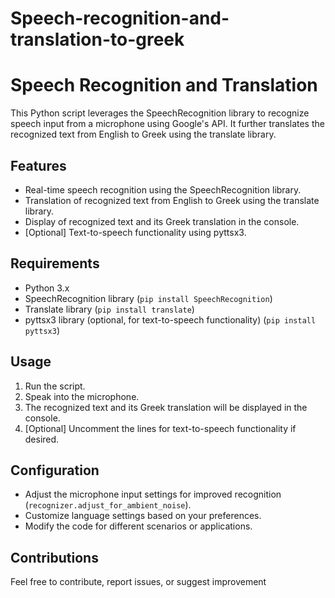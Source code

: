# Speech-recognition-and-translation-to-greek
# Speech Recognition and Translation

This Python script leverages the SpeechRecognition library to recognize speech input from a microphone using Google's API. It further translates the recognized text from English to Greek using the translate library.

## Features

- Real-time speech recognition using the SpeechRecognition library.
- Translation of recognized text from English to Greek using the translate library.
- Display of recognized text and its Greek translation in the console.
- [Optional] Text-to-speech functionality using pyttsx3.

## Requirements

- Python 3.x
- SpeechRecognition library (`pip install SpeechRecognition`)
- Translate library (`pip install translate`)
- pyttsx3 library (optional, for text-to-speech functionality) (`pip install pyttsx3`)

## Usage

1. Run the script.
2. Speak into the microphone.
3. The recognized text and its Greek translation will be displayed in the console.
4. [Optional] Uncomment the lines for text-to-speech functionality if desired.

## Configuration

- Adjust the microphone input settings for improved recognition (`recognizer.adjust_for_ambient_noise`).
- Customize language settings based on your preferences.
- Modify the code for different scenarios or applications.

## Contributions

Feel free to contribute, report issues, or suggest improvement

